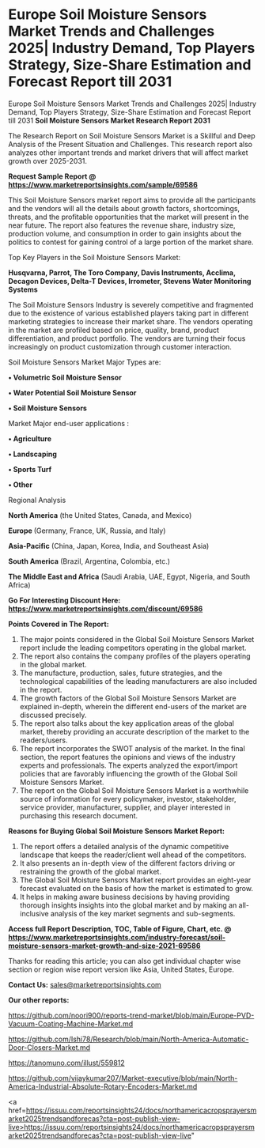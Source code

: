 # Europe Soil Moisture Sensors Market Trends and Challenges 2025| Industry Demand, Top Players Strategy, Size-Share Estimation and Forecast Report till 2031
Europe Soil Moisture Sensors Market Trends and Challenges 2025| Industry Demand, Top Players Strategy, Size-Share Estimation and Forecast Report till 2031
<strong>Soil Moisture Sensors Market Research Report 2031</strong>

The Research Report on Soil Moisture Sensors Market is a Skillful and Deep Analysis of the Present Situation and Challenges. This research report also analyzes other important trends and market drivers that will affect market growth over 2025-2031.

<strong>Request Sample Report @ <a href=https://www.marketreportsinsights.com/sample/69586>https://www.marketreportsinsights.com/sample/69586</a></strong>

This Soil Moisture Sensors market report aims to provide all the participants and the vendors will all the details about growth factors, shortcomings, threats, and the profitable opportunities that the market will present in the near future. The report also features the revenue share, industry size, production volume, and consumption in order to gain insights about the politics to contest for gaining control of a large portion of the market share.

Top Key Players in the Soil Moisture Sensors Market:

<strong>Husqvarna, Parrot, The Toro Company, Davis Instruments, Acclima, Decagon Devices, Delta-T Devices, Irrometer, Stevens Water Monitoring Systems</strong>

The Soil Moisture Sensors Industry is severely competitive and fragmented due to the existence of various established players taking part in different marketing strategies to increase their market share. The vendors operating in the market are profiled based on price, quality, brand, product differentiation, and product portfolio. The vendors are turning their focus increasingly on product customization through customer interaction.

Soil Moisture Sensors Market Major Types are:

<strong>• Volumetric Soil Moisture Sensor

• Water Potential Soil Moisture Sensor

• Soil Moisture Sensors</strong>

Market Major end-user applications :

<strong>• Agriculture

• Landscaping

• Sports Turf

• Other</strong>

Regional Analysis

</u><strong><b>North America</b></strong> (the United States, Canada, and Mexico)

<strong><b>Europe </b></strong>(Germany, France, UK, Russia, and Italy)

<strong><b>Asia-Pacific</b></strong> (China, Japan, Korea, India, and Southeast Asia)

<strong><b>South America</b></strong> (Brazil, Argentina, Colombia, etc.)

<strong><b>The Middle East and Africa</b></strong> (Saudi Arabia, UAE, Egypt, Nigeria, and South Africa)

<strong>Go For Interesting Discount Here: <a href=https://www.marketreportsinsights.com/discount/69586>https://www.marketreportsinsights.com/discount/69586</a></strong>

<strong>Points Covered in The Report:</strong>
<ol>
  <li>The major points considered in the Global Soil Moisture Sensors Market report include the leading competitors operating in the global market.</li>
  <li>The report also contains the company profiles of the players operating in the global market.</li>
  <li>The manufacture, production, sales, future strategies, and the technological capabilities of the leading manufacturers are also included in the report.</li>
  <li>The growth factors of the Global Soil Moisture Sensors Market are explained in-depth, wherein the different end-users of the market are discussed precisely.</li>
  <li>The report also talks about the key application areas of the global market, thereby providing an accurate description of the market to the readers/users.</li>
  <li>The report incorporates the SWOT analysis of the market. In the final section, the report features the opinions and views of the industry experts and professionals. The experts analyzed the export/import policies that are favorably influencing the growth of the Global Soil Moisture Sensors Market.</li>
  <li>The report on the Global Soil Moisture Sensors Market is a worthwhile source of information for every policymaker, investor, stakeholder, service provider, manufacturer, supplier, and player interested in purchasing this research document.</li>
</ol>
<strong>Reasons for Buying Global Soil Moisture Sensors Market Report:</strong>

<ol>
  <li>The report offers a detailed analysis of the dynamic competitive landscape that keeps the reader/client well ahead of the competitors.</li>
  <li>It also presents an in-depth view of the different factors driving or restraining the growth of the global market.</li>
  <li>The Global Soil Moisture Sensors Market report provides an eight-year forecast evaluated on the basis of how the market is estimated to grow.</li>
  <li>It helps in making aware business decisions by having providing thorough insights insights into the global market and by making an all-inclusive analysis of the key market segments and sub-segments.</li>
</ol>
<strong>Access full Report Description, TOC, Table of Figure, Chart, etc. @ <a href=https://www.marketreportsinsights.com/industry-forecast/soil-moisture-sensors-market-growth-and-size-2021-69586>https://www.marketreportsinsights.com/industry-forecast/soil-moisture-sensors-market-growth-and-size-2021-69586</a></strong>


Thanks for reading this article; you can also get individual chapter wise section or region wise report version like Asia, United States, Europe.

<strong>Contact Us:</strong>
sales@marketreportsinsights.com

<strong>Our other reports:</strong>

<a href=https://github.com/noori900/reports-trend-market/blob/main/Europe-PVD-Vacuum-Coating-Machine-Market.md>https://github.com/noori900/reports-trend-market/blob/main/Europe-PVD-Vacuum-Coating-Machine-Market.md</a>

<a href=https://github.com/Ishi78/Research/blob/main/North-America-Automatic-Door-Closers-Market.md>https://github.com/Ishi78/Research/blob/main/North-America-Automatic-Door-Closers-Market.md</a>

<a href=https://tanomuno.com/illust/559812>https://tanomuno.com/illust/559812</a>

<a href=https://github.com/vijaykumar207/Market-executive/blob/main/North-America-Industrial-Absolute-Rotary-Encoders-Market.md>https://github.com/vijaykumar207/Market-executive/blob/main/North-America-Industrial-Absolute-Rotary-Encoders-Market.md</a>

<a href=https://issuu.com/reportsinsights24/docs/northamericacropsprayersmarket2025trendsandforecas?cta=post-publish-view-live>https://issuu.com/reportsinsights24/docs/northamericacropsprayersmarket2025trendsandforecas?cta=post-publish-view-live</a>"
